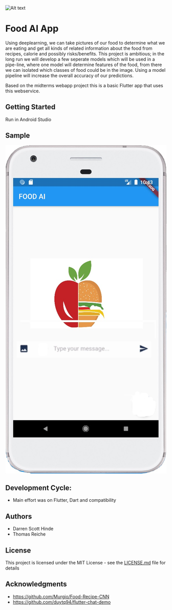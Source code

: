 
![Alt text](images/logo.PNG?raw=true "Logo")

# Food AI App

Using deeplearning, we can take pictures of our food to determine what we are eating and get all kinds of related information about the food from recipes, calorie and possibly risks/benefits.
This project is ambitious; in the long run we will develop a few seperate models which will be used in a pipe-line, where one model will determine features of the food, from there we can isolated which classes of food could be in the image. Using a model pipeline will increase the overall accuracy of our predictions.

Based on the midterms webapp project this is a basic Flutter app that uses this webservice.


## Getting Started
Run in Android Studio

## Sample
![Alt text](doc_images/FoodAIApp.PNG?raw=true "Sample Input")

## Development Cycle: 
- Main effort was on Flutter, Dart and compatibility

 

## Authors

- Darren Scott Hinde
- Thomas Reiche

## License

This project is licensed under the MIT License - see the [LICENSE.md](LICENSE.md) file for details

## Acknowledgments

* https://github.com/Murgio/Food-Recipe-CNN
* https://github.com/duytq94/flutter-chat-demo


